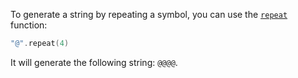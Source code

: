 To generate a string by repeating a symbol, you can use the [`repeat`](https://kotlinlang.org/api/latest/jvm/stdlib/kotlin.text/repeat.html) function:
```kotlin
"@".repeat(4)
```
It will generate the following string: `@@@@`.